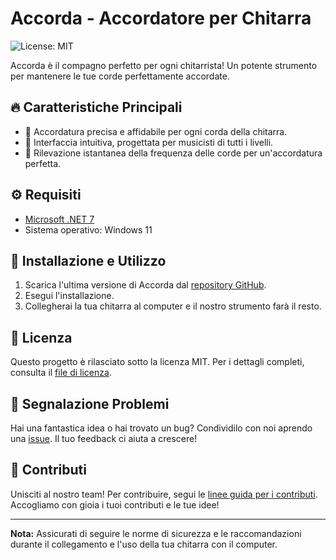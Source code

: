 # Accorda - Accordatore per Chitarra

![License: MIT](https://img.shields.io/badge/License-MIT-green.svg)

Accorda è il compagno perfetto per ogni chitarrista! Un potente strumento per mantenere le tue corde perfettamente accordate.

## 🔥 Caratteristiche Principali

- 💎 Accordatura precisa e affidabile per ogni corda della chitarra.
- 🎸 Interfaccia intuitiva, progettata per musicisti di tutti i livelli.
- 🎵 Rilevazione istantanea della frequenza delle corde per un'accordatura perfetta.

## ⚙️ Requisiti

- [Microsoft .NET 7](https://dotnet.microsoft.com/en-us/download/dotnet/7.0)
- Sistema operativo: Windows 11

## 🚀 Installazione e Utilizzo

1. Scarica l'ultima versione di Accorda dal [repository GitHub](https://github.com/gpicchiarelli/accorda/releases).
2. Esegui l'installazione.
3. Collegherai la tua chitarra al computer e il nostro strumento farà il resto.

## 📜 Licenza

Questo progetto è rilasciato sotto la licenza MIT. Per i dettagli completi, consulta il [file di licenza](https://github.com/gpicchiarelli/accorda/blob/main/LICENSE).

## 🐞 Segnalazione Problemi

Hai una fantastica idea o hai trovato un bug? Condividilo con noi aprendo una [issue](https://github.com/gpicchiarelli/accorda/issues). Il tuo feedback ci aiuta a crescere!

## 💪 Contributi

Unisciti al nostro team! Per contribuire, segui le [linee guida per i contributi](CONTRIBUTING.md). Accogliamo con gioia i tuoi contributi e le tue idee!

---

**Nota:** Assicurati di seguire le norme di sicurezza e le raccomandazioni durante il collegamento e l'uso della tua chitarra con il computer.

